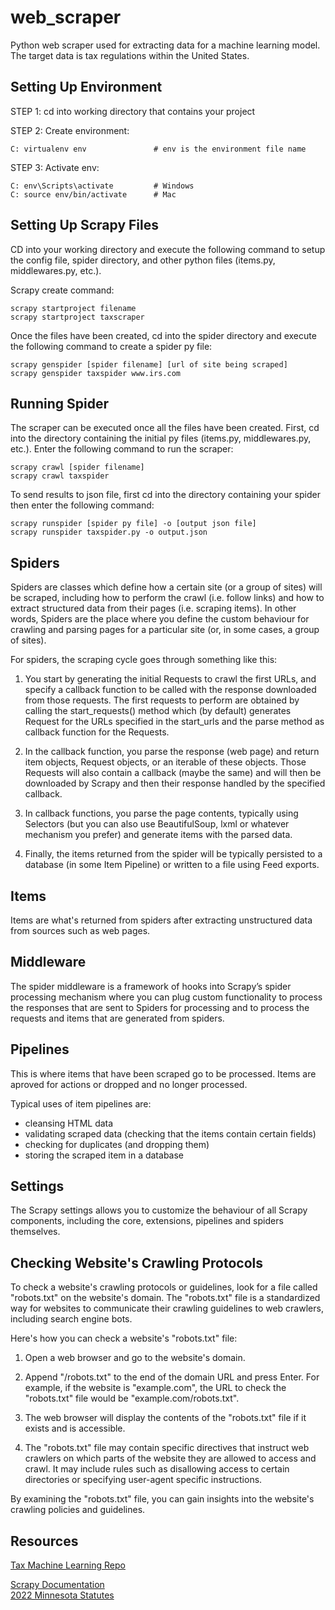# web_scraper

Python web scraper used for extracting data for a machine learning model. The target data is tax regulations 
within the United States.

## Setting Up Environment

STEP 1: cd into working directory that contains your project  

STEP 2: Create environment:  
```
C: virtualenv env               # env is the environment file name
```  

STEP 3: Activate env:  
```
C: env\Scripts\activate         # Windows
C: source env/bin/activate      # Mac
```  

## Setting Up Scrapy Files

CD into your working directory and execute the following command to setup the config file, 
spider directory, and other python files (items.py, middlewares.py, etc.).

Scrapy create command:  
```
scrapy startproject filename
scrapy startproject taxscraper  
```

Once the files have been created, cd into the spider directory and execute the following command to create 
a spider py file:  
```
scrapy genspider [spider filename] [url of site being scraped]  
scrapy genspider taxspider www.irs.com
```

## Running Spider

The scraper can be executed once all the files have been created. First, cd into the directory containing the initial py 
files (items.py, middlewares.py, etc.). Enter the following command to run the scraper:  
```
scrapy crawl [spider filename]
scrapy crawl taxspider
```

To send results to json file, first cd into the directory containing your spider then enter the following command:  
```
scrapy runspider [spider py file] -o [output json file]  
scrapy runspider taxspider.py -o output.json
```

## Spiders

Spiders are classes which define how a certain site (or a group of sites) will be scraped, including how to perform the crawl (i.e. follow links) and how to extract structured data from their pages (i.e. scraping items). In other words, Spiders are the place where you define the custom behaviour for crawling and parsing pages for a particular site (or, in some cases, a group of sites).

For spiders, the scraping cycle goes through something like this:

1. You start by generating the initial Requests to crawl the first URLs, and specify a callback function to be called with the response downloaded from those requests. The first requests to perform are obtained by calling the start_requests() method which (by default) generates Request for the URLs specified in the start_urls and the parse method as callback function for the Requests.

2. In the callback function, you parse the response (web page) and return item objects, Request objects, or an iterable of these objects. Those Requests will also contain a callback (maybe the same) and will then be downloaded by Scrapy and then their response handled by the specified callback.

3. In callback functions, you parse the page contents, typically using Selectors (but you can also use BeautifulSoup, lxml or whatever mechanism you prefer) and generate items with the parsed data.

4. Finally, the items returned from the spider will be typically persisted to a database (in some Item Pipeline) or written to a file using Feed exports.

## Items

Items are what's returned from spiders after extracting unstructured data from sources such as web pages.

## Middleware

The spider middleware is a framework of hooks into Scrapy’s spider processing mechanism where you can plug custom functionality to process the responses that are sent to Spiders for processing and to process the requests and items that are generated from spiders.


## Pipelines

This is where items that have been scraped go to be processed. Items are aproved for actions or dropped and no longer processed.

Typical uses of item pipelines are:  
* cleansing HTML data
* validating scraped data (checking that the items contain certain fields)
* checking for duplicates (and dropping them)
* storing the scraped item in a database

## Settings

The Scrapy settings allows you to customize the behaviour of all Scrapy components, including the core, extensions, pipelines and spiders themselves.

## Checking Website's Crawling Protocols

To check a website's crawling protocols or guidelines, look for a file called "robots.txt" on the website's domain. The "robots.txt" file is a standardized way for websites to communicate their crawling guidelines to web crawlers, including search engine bots.

Here's how you can check a website's "robots.txt" file:

1. Open a web browser and go to the website's domain.  

2. Append "/robots.txt" to the end of the domain URL and press Enter. For example, if the website is "example.com", the URL to check the "robots.txt" file would be "example.com/robots.txt".

3. The web browser will display the contents of the "robots.txt" file if it exists and is accessible.

4. The "robots.txt" file may contain specific directives that instruct web crawlers on which parts of the website they are allowed to access and crawl. It may include rules such as disallowing access to certain directories or specifying user-agent specific instructions.

By examining the "robots.txt" file, you can gain insights into the website's crawling policies and guidelines.

## Resources

[Tax Machine Learning Repo](https://github.com/AuricFox/machine_learning)  
 
[Scrapy Documentation](https://docs.scrapy.org/en/latest/index.html)  
[2022 Minnesota Statutes](https://www.revisor.mn.gov/statutes/)
